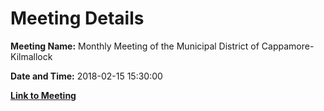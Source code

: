 # Meeting Details

**Meeting Name:** Monthly Meeting of the Municipal District of Cappamore-Kilmallock

**Date and Time:** 2018-02-15 15:30:00

**[Link to Meeting](https://www.limerick.ie/council/whats-on/monthly-meeting-municipal-district-cappamore-kilmallock-34)**
